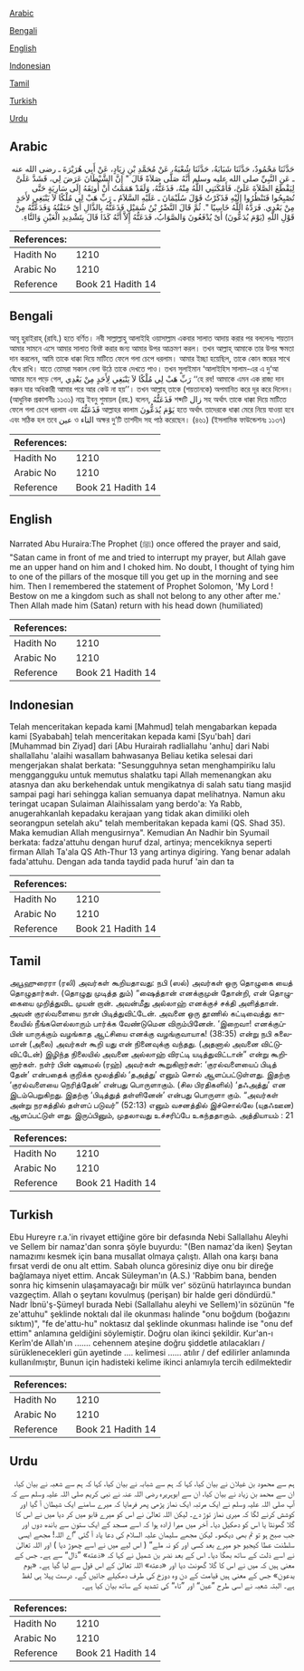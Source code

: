 [Arabic](#arabic)

[Bengali](#bengali)

[English](#english)

[Indonesian](#indonesian)

[Tamil](#tamil)

[Turkish](#turkish)

[Urdu](#urdu)

## Arabic


<div dir="rtl" lang="ar" style={{fontSize:'larger',backgroundColor:'#f8f9fa',padding:20}}>
حَدَّثَنَا مَحْمُودٌ، حَدَّثَنَا شَبَابَةُ، حَدَّثَنَا شُعْبَةُ، عَنْ مُحَمَّدِ بْنِ زِيَادٍ، عَنْ أَبِي هُرَيْرَةَ ـ رضى الله عنه ـ عَنِ النَّبِيِّ صلى الله عليه وسلم أَنَّهُ صَلَّى صَلاَةً قَالَ ‏"‏ إِنَّ الشَّيْطَانَ عَرَضَ لِي، فَشَدَّ عَلَىَّ لِيَقْطَعَ الصَّلاَةَ عَلَىَّ، فَأَمْكَنَنِي اللَّهُ مِنْهُ، فَذَعَتُّهُ، وَلَقَدْ هَمَمْتُ أَنْ أُوثِقَهُ إِلَى سَارِيَةٍ حَتَّى تُصْبِحُوا فَتَنْظُرُوا إِلَيْهِ فَذَكَرْتُ قَوْلَ سُلَيْمَانَ ـ عَلَيْهِ السَّلاَمُ ـ رَبِّ هَبْ لِي مُلْكًا لاَ يَنْبَغِي لأَحَدٍ مِنْ بَعْدِي‏.‏ فَرَدَّهُ اللَّهُ خَاسِيًا ‏"‏‏.‏ ثُمَّ قَالَ النَّضْرُ بْنُ شُمَيْلٍ فَذَعَتُّهُ بِالذَّالِ أَىْ خَنَقْتُهُ وَفَدَعَّتُّهُ مِنْ قَوْلِ اللَّهِ ‏(‏يَوْمَ يُدَعُّونَ‏)‏ أَىْ يُدْفَعُونَ وَالصَّوَابُ، فَدَعَتُّهُ إِلاَّ أَنَّهُ كَذَا قَالَ بِتَشْدِيدِ الْعَيْنِ وَالتَّاءِ‏.‏
</div>
<div style={{backgroundColor:'#f8f9fa',padding:20, marginBottom: 10}}><table> <thead> <tr> <th>References:</th> <th></th> </tr> </thead> <tbody><tr><td>Hadith No</td><td>1210</td></tr><tr><td>Arabic No</td><td>1210</td></tr><tr><td>Reference</td><td>Book 21 Hadith 14</td></tr></tbody></table></div>

## Bengali


<div dir="ltr" lang="bn" style={{fontSize:'larger',backgroundColor:'#f8f9fa',padding:20}}>
আবূ হুরাইরাহ্ (রাযি.) হতে বর্ণিত। নবী সাল্লাল্লাহু আলাইহি ওয়াসাল্লাম একবার সালাত আদায় করার পর বললেনঃ শয়তান আমার সামনে এসে আমার সালাত বিনষ্ট করার জন্য আমার উপর আক্রমণ করল। তখন আল্লাহ্ আমাকে তার উপর ক্ষমতা দান করলেন, আমি তাকে ধাক্কা দিয়ে মাটিতে ফেলে গলা চেপে ধরলাম। আমার ইচ্ছা হয়েছিল, তাকে কোন স্তম্ভের সাথে বেঁধে রাখি। যাতে তোমরা সকাল বেলা উঠে তাকে দেখতে পাও। তখন সুলাইমান ‘আলাইহিস সালাম-এর এ দু‘আ আমার মনে পড়ে গেল, رَبِّ هَبْ لِي مُلْكًا لاَ يَنْبَغِي لِأَحَدٍ مِنْ بَعْدِي ‘‘হে রব! আমাকে এমন এক রাজ্য দান করুন যার অধিকারী আমার পরে আর কেউ না হয়’’। তখন আল্লাহ্ তাকে (শয়তানকে) অপমানিত করে দূর করে দিলেন। (আধুনিক প্রকাশনীঃ ১১৩১) নায্র ইবনু শুমায়ল (রহ.) বলেন, فَذَعَتُّهُ শব্দটি زال সহ অর্থাৎ তাকে ধাক্কা দিয়ে মাটিতে ফেলে গলা চেপে ধরলাম এবং فَذَعَتُّهُ আল্লাহর কালাম يَوْمَ يُدَعُّونَ হতে অর্থাৎ তাদেরকে ধাক্কা মেরে নিয়ে যাওয়া হবে এবং সঠিক হল তবে عين ও التاء অক্ষর দু’টি তাশদীদ সহ পাঠ করেছেন। (৪৬১) (ইসলামিক ফাউন্ডেশনঃ ১১৩৭)
</div>
<div style={{backgroundColor:'#f8f9fa',padding:20, marginBottom: 10}}><table> <thead> <tr> <th>References:</th> <th></th> </tr> </thead> <tbody><tr><td>Hadith No</td><td>1210</td></tr><tr><td>Arabic No</td><td>1210</td></tr><tr><td>Reference</td><td>Book 21 Hadith 14</td></tr></tbody></table></div>

## English


<div dir="ltr" lang="en" style={{fontSize:'larger',backgroundColor:'#f8f9fa',padding:20}}>
Narrated Abu Huraira:The Prophet (ﷺ) once offered the prayer and said, "Satan came in front of me and tried to interrupt my prayer, but Allah gave me an upper hand on him and I choked him. No doubt, I thought of tying him to one of the pillars of the mosque till you get up in the morning and see him. Then I remembered the statement of Prophet Solomon, 'My Lord ! Bestow on me a kingdom such as shall not belong to any other after me.' Then Allah made him (Satan) return with his head down (humiliated)
</div>
<div style={{backgroundColor:'#f8f9fa',padding:20, marginBottom: 10}}><table> <thead> <tr> <th>References:</th> <th></th> </tr> </thead> <tbody><tr><td>Hadith No</td><td>1210</td></tr><tr><td>Arabic No</td><td>1210</td></tr><tr><td>Reference</td><td>Book 21 Hadith 14</td></tr></tbody></table></div>

## Indonesian


<div dir="ltr" lang="id" style={{fontSize:'larger',backgroundColor:'#f8f9fa',padding:20}}>
Telah menceritakan kepada kami [Mahmud] telah mengabarkan kepada kami [Syababah] telah menceritakan kepada kami [Syu'bah] dari [Muhammad bin Ziyad] dari [Abu Hurairah radliallahu 'anhu] dari Nabi shallallahu 'alaihi wasallam bahwasanya Beliau ketika selesai dari mengerjakan shalat berkata: "Sesungguhnya setan menghampiriku lalu menggangguku untuk memutus shalatku tapi Allah memenangkan aku atasnya dan aku berkehendak untuk mengikatnya di salah satu tiang masjid sampai pagi hari sehingga kalian semuanya dapat melihatnya. Namun aku teringat ucapan Sulaiman Alaihissalam yang berdo'a: Ya Rabb, anugerahkanlah kepadaku kerajaan yang tidak akan dimiliki oleh seorangpun setelah aku" telah memberitakan kepada kami (QS. Shad 35). Maka kemudian Allah mengusirnya". Kemudian An Nadhir bin Syumail berkata: fadza'attuhu dengan huruf dzal, artinya; mencekiknya seperti firman Allah Ta'ala QS Ath-Thur 13 yang artinya digiring. Yang benar adalah fada'attuhu. Dengan ada tanda taydid pada huruf 'ain dan ta
</div>
<div style={{backgroundColor:'#f8f9fa',padding:20, marginBottom: 10}}><table> <thead> <tr> <th>References:</th> <th></th> </tr> </thead> <tbody><tr><td>Hadith No</td><td>1210</td></tr><tr><td>Arabic No</td><td>1210</td></tr><tr><td>Reference</td><td>Book 21 Hadith 14</td></tr></tbody></table></div>

## Tamil


<div dir="ltr" lang="ta" style={{fontSize:'larger',backgroundColor:'#f8f9fa',padding:20}}>
அபூஹுரைரா (ரலி) அவர்கள் கூறியதாவது: நபி (ஸல்) அவர்கள் ஒரு தொழுகை யைத் தொழுதார்கள். (தொழுது முடித்த தும்) “ஷைத்தான் எனக்குமுன் தோன்றி, என் தொழுகையை முறித்துவிட முயன் றான். அவன்மீது அல்லாஹ் எனக்குச் சக்தி அளித்தான். அவன் குரல்வளையை நான் பிடித்துவிட்டேன். அவனை ஒரு தூணில் கட்டிவைத்து காலையில் நீங்களெல்லாரும் பார்க்க வேண்டுமென விரும்பினேன். ‘இறைவா! எனக்குப்பின் யாருக்கும் வழங்காத ஆட்சியை எனக்கு வழங்குவாயாக! (38:35) என்று நபி சுலைமான் (அலை) அவர்கள் கூறி யது என் நினைவுக்கு வந்தது. (அதனால் அவனை விட்டுவிட்டேன்) இழிந்த நிலையில் அவனை அல்லாஹ் விரட்டி யடித்துவிட்டான்” என்று கூறினார்கள். நள்ர் பின் ஷுமைல் (ரஹ்) அவர்கள் கூறுகிறார்கள்: ‘குரல்வளையைப் பிடித் தேன்’ என்பதைக் குறிக்க மூலத்தில் ‘தஅத்து’ எனும் சொல் ஆளப்பட்டுள்ளது. இதற்கு ‘குரல்வளையை நெரித்தேன்’ என்பது பொருளாகும். (சில பிரதிகளில்) ‘தஃஅத்து’ என இடம்பெறுகிறது. இதற்கு ‘பிடித்துத் தள்ளினேன்’ என்பது பொருளா கும். “அவர்கள் அன்று நரகத்தில் தள்ளப் படுவர்” (52:13) எனும் வசனத்தில் இச்சொல்லே (யுதஃஊன) ஆளப்பட்டுள் ளது. இருப்பினும், முதலாவது உச்சரிப்பே உகந்ததாகும். அத்தியாயம் : 21
</div>
<div style={{backgroundColor:'#f8f9fa',padding:20, marginBottom: 10}}><table> <thead> <tr> <th>References:</th> <th></th> </tr> </thead> <tbody><tr><td>Hadith No</td><td>1210</td></tr><tr><td>Arabic No</td><td>1210</td></tr><tr><td>Reference</td><td>Book 21 Hadith 14</td></tr></tbody></table></div>

## Turkish


<div dir="ltr" lang="tr" style={{fontSize:'larger',backgroundColor:'#f8f9fa',padding:20}}>
Ebu Hureyre r.a.'in rivayet ettiğine göre bir defasında Nebi Sallallahu Aleyhi ve Sellem bir namaz'dan sonra şöyle buyurdu: "(Ben namaz'da iken) Şeytan namazımı kesmek için bana musallat olmaya çalıştı. Allah ona karşı bana fırsat verdi de onu alt ettim. Sabah olunca göresiniz diye onu bir direğe bağlamaya niyet ettim. Ancak Süleyman'ın (A.S.) 'Rabbim bana, benden sonra hiç kimsenin ulaşamayacağı bir mülk ver' sözünü hatırlayınca bundan vazgeçtim. Allah o şeytanı kovulmuş (perişan) bir halde geri döndürdü." Nadr İbnü'ş-Şümeyl burada Nebi (Sallallahu aleyhi ve Sellem)'in sözünün "fe ze'attuhu" şeklinde noktalı dal ile okunması halinde "onu boğdum (boğazını sıktım)", "fe de'attu-hu" noktasız dal şeklinde okunması halinde ise "onu def ettim" anlamına geldiğini söylemiştir. Doğru olan ikinci şekildir. Kur'an-ı Kerîm'de Allah'ın ....... cehennem ateşine doğru şiddetle atılacakları / sürüklenecekleri gün ayetinde .... kelimesi ...... atılır / def edilirler anlamında kullanılmıştır, Bunun için hadisteki kelime ikinci anlamıyla tercih edilmektedir
</div>
<div style={{backgroundColor:'#f8f9fa',padding:20, marginBottom: 10}}><table> <thead> <tr> <th>References:</th> <th></th> </tr> </thead> <tbody><tr><td>Hadith No</td><td>1210</td></tr><tr><td>Arabic No</td><td>1210</td></tr><tr><td>Reference</td><td>Book 21 Hadith 14</td></tr></tbody></table></div>

## Urdu


<div dir="rtl" lang="ur" style={{fontSize:'larger',backgroundColor:'#f8f9fa',padding:20}}>
ہم سے محمود بن غیلان نے بیان کیا، کہا کہ ہم سے شبابہ نے بیان کیا، کہا کہ ہم سے شعبہ نے بیان کیا، ان سے محمد بن زیاد نے بیان کیا، ان سے ابوہریرہ رضی اللہ عنہ نے نبی کریم صلی اللہ علیہ وسلم سے کہ آپ صلی اللہ علیہ وسلم نے ایک مرتبہ ایک نماز پڑھی پھر فرمایا کہ میرے سامنے ایک شیطان آ گیا اور کوشش کرنے لگا کہ میری نماز توڑ دے۔ لیکن اللہ تعالیٰ نے اس کو میرے قابو میں کر دیا میں نے اس کا گلا گھونٹا یا اس کو دھکیل دیا۔ آخر میں میرا ارادہ ہوا کہ اسے مسجد کے ایک ستون سے باندھ دوں اور جب صبح ہو تو تم بھی دیکھو۔ لیکن مجھے سلیمان علیہ السلام کی دعا یاد آ گئی ”اے اللہ! مجھے ایسی سلطنت عطا کیجیو جو میرے بعد کسی اور کو نہ ملے“ ( اس لیے میں نے اسے چھوڑ دیا ) اور اللہ تعالیٰ نے اسے ذلت کے ساتھ بھگا دیا۔ اس کے بعد نضر بن شمیل نے کہا کہ «ذعته» ”ذال“ سے ہے۔ جس کے معنی ہیں کہ میں نے اس کا گلا گھونٹ دیا اور «دعته» اللہ تعالیٰ کے اس قول سے لیا گیا ہے۔ «يوم يدعون‏» جس کے معنی ہیں قیامت کے دن وہ دوزخ کی طرف دھکیلے جائیں گے۔ درست پہلا ہی لفظ ہے۔ البتہ شعبہ نے اسی طرح ”عین“ اور ”تاء“ کی تشدید کے ساتھ بیان کیا ہے۔
</div>
<div style={{backgroundColor:'#f8f9fa',padding:20, marginBottom: 10}}><table> <thead> <tr> <th>References:</th> <th></th> </tr> </thead> <tbody><tr><td>Hadith No</td><td>1210</td></tr><tr><td>Arabic No</td><td>1210</td></tr><tr><td>Reference</td><td>Book 21 Hadith 14</td></tr></tbody></table></div>